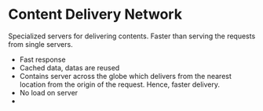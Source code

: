 # Content Delivery Network
Specialized servers for delivering contents. Faster than serving the requests from single servers.

- Fast response
- Cached data, datas are reused
- Contains server across the globe which delivers from the nearest location from the origin of the request. Hence, faster delivery.
- No load on server
- 